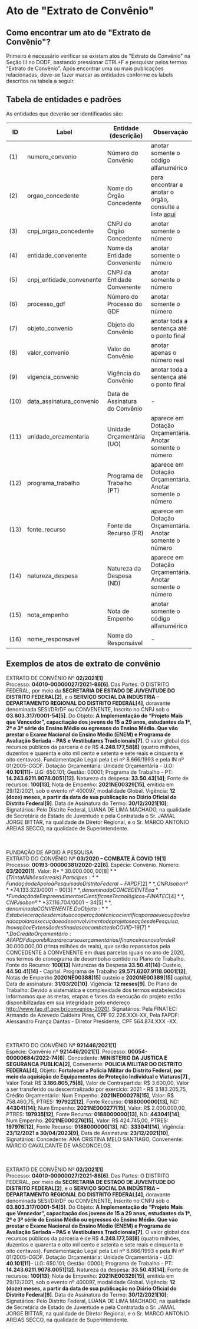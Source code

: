# Ato de "Extrato de Convênio"


## Como encontrar um ato de "Extrato de Convênio"?

Primeiro é necessário verificar se existem atos de "Extrato de Convênio" na Seção III no DODF, bastando pressionar CTRL+F e pesquisar pelos termos "Extrato de Convênio". Após encontrar uma ou mais publicações relacionadas, deve-se fazer marcar as entidades conforme os labels descritos na tabela a seguir.

## Tabela de entidades e padrões

As entidades que deverão ser identificadas são:

ID | Label | Entidade (descrição)  | Observação
------- | ------- | ------- | ------- 
(1) | numero_convenio | Número do Convênio | anotar somente o código alfanumérico
(2) | orgao_concedente | Nome do Órgão Concedente | para encontrar e anotar o órgão, consulte a lista [aqui](../listagem_orgaos.md)
(3) | cnpj_orgao_concedente | CNPJ do Órgão Concedente | anotar somente o número
(4) | entidade_convenente | Nome da Entidade Convenente | anotar somente o número
(5) | cnpj_entidade_convenente | CNPJ da Entidade Convenente | anotar somente o número
(6) | processo_gdf | Número do Processo do GDF | anotar somente o número
(7) | objeto_convenio | Objeto do Convênio | anotar toda a sentença até o ponto final
(8) | valor_convenio | Valor do Convênio | anotar apenas o número real
(9) | vigencia_convenio | Vigência do Convênio |	anotar toda a sentença até o ponto final
(10) | data_assinatura_convenio | Data de Assinatura do Convênio |	-
(11) | unidade_orcamentaria | Unidade Orçamentária (UO) | aparece em Dotação Orçamentária. Anotar somente o número
(12) | programa_trabalho | Programa de Trabalho (PT) | aparece em Dotação Orçamentária. Anotar somente o número
(13) | fonte_recurso | Fonte de Recurso (FR) |	aparece em Dotação Orçamentária. Anotar somente o número
(14) | natureza_despesa | Natureza da Despesa (ND) |	aparece em Dotação Orçamentária. Anotar somente o número
(15) | nota_empenho | Nota de Empenho | anotar somente o código alfanumérico
(16) | nome_responsavel | Nome do Responsável |	-


## Exemplos de atos de extrato de convênio

EXTRATO DE CONVÊNIO Nº **02/2021[1]**<br>
Processo: **04010-00000027/2021-86[6]**. Das Partes: O DISTRITO FEDERAL, por meio da **SECRETARIA DE ESTADO DE JUVENTUDE DO DISTRITO FEDERAL[2]**, e o **SERVIÇO SOCIAL DA INDÚSTRIA – DEPARTAMENTO REGIONAL DO DISTRITO FEDERAL[4]**, doravante denominada SESI/DR/DF ou CONVENENTE, Inscrito no CNPJ sob o **03.803.317/0001-54[5]**. Do Objeto: **A Implementação do “Projeto Mais que Vencedor”, capacitação dos jovens de 15 a 29 anos, estudantes da 1ª, 2ª e 3ª série do Ensino Médio ou egressos do Ensino Médio. Que vão prestar o Exame Nacional do Ensino Médio (ENEM) e Programa de Avaliação Seriada – PAS e Vestibulares Tradicionais[7]**. O valor global dos recursos públicos da parceria é de R$ **4.248.177,58[8]** (quatro milhões, duzentos e quarenta e oito mil cento e setenta e sete reais e cinquenta e oito centavos). Fundamentação Legal pela Lei nº 8.666/1993 e pela IN nº 01/2005-CGDF. Dotação Orçamentária: Unidade Orçamentária - U.O: **40.101[11]**– U.G: 650.101; Gestão: 00001; Programa de Trabalho - PT: **14.243.6211.9078.0051[12]**. Natureza da despesa: **33.50.43[14]**; Fonte de recursos: **100[13]**; Nota de Empenho: **2021NE00329[15]**, emitida em 29/12/2021, sob o evento nº 400097, modalidade Global. Vigência: **12 (doze) meses, a partir da data de sua publicação no Diário Oficial do Distrito Federal[9]**. Data de Assinatura do Termo: **30/12/2021[10]**; Signatários: Pelo Distrito Federal, LUANA DE LIMA MACHADO, na qualidade de Secretária de Estado de Juventude e pela Contratada o Sr. JAMAL JORGE BITTAR, na qualidade de Diretor Regional, e o Sr. MARCO ANTONIO AREIAS SECCO, na qualidade de Superintendente.<br><br><br>


FUNDAÇÃO DE APOIO À PESQUISA<br>
EXTRATO DO CONVÊNIO Nº **03/2020 – COMBATE À COVID 19[1]**<br>
Processo: **00193-00000381/2020-22[6]**. Espécie: Convênio. Número: **03/2020[1]**. Valor: R$**30.000.000,00[8]** (Trinta Milhões de reais). Partícipes: **Fundação de Apoio à Pesquisa do Distrito Federal - FAPDF[2]**, CNPJ sob o nº **74.133.323/0001-90[3]**, denominada CONCEDENTE e a **Fundação de Empreendimentos Científicos e Tecnológicos – FINATEC[4]**, CNPJ sob o nº **37.116.704/0001-34[5]**, denominada CONVENENTE. Do Objeto: **Estabelecer ações de mútua cooperação técnico científica para a execução visando apoiar a execução e o desenvolvimento de projetos e ações de Pesquisa, Inovação e Extensão destinadas ao combate do COVID–19[7]**. Do Crédito Orçamentário: A FAPDF disponibilizará recursos orçamentários/financeiros no valor de R$ 30.000.000,00 (trinta milhões de reais), que serão repassados pela CONCEDENTE à CONVENENTE em duas parcelas iguais no ano de 2020, nos termos do cronograma de desembolso contido no Plano de Trabalho. Fonte do Recurso: **100[13]** Naturezas da Despesa **33.50.41[14]**-Custeio, **44.50.41[14]** - Capital. Programa de Trabalho **29.571.6207.9118.0001[12]**, Notas de Empenho **2020NE00388[15]** custeio e **2020NE00389[15]** capital, Data de assinatura: **31/03/20[10]**. Vigência: **12 meses[9]**. Do Plano de Trabalho: Devido a sistemática e complexidade dos termos estabelecidos informamos que as metas, etapas e fases da execução do projeto estão disponibilizadas em sua integridade pelo endereço http://www.fap.df.gov.br/convenios-2020/. Signatários: Pela FINATEC: Armando de Azevedo Caldeira Pires, CPF 92.226.XXX-XX, Pela FAPDF: Alessandro França Dantas - Diretor Presidente, CPF 564.874.XXX -XX.<br><br><br>


EXTRATO DO CONVÊNIO Nº **921446/2021[1]**<br>
Espécie: Convênio nº **921446/2021[1]**. Processo: **00054-00000684/2022-74[6]**. Concedente: **MINISTERIO DA JUSTICA E SEGURANCA PUBLICA[2]**, Convenente: **POLICIA MILITAR DO DISTRITO FEDERAL[4]**, Objeto: **Fortalecer a Polícia Militar do Distrito Federal, por meio da aquisição de Equipamentos de Proteção Individual e Viaturas[7]**., Valor Total: R$ **3.186.805,75[8]**, Valor de Contrapartida: R$ 3.600,00, Valor a ser transferido ou descentralizado por exercício: 2021 - R$ 3.183.205,75, Crédito Orçamentário: Num Empenho: **2021NE000278[15]**, Valor: R$ 758.460,75, PTRES: **197922[12]**, Fonte Recurso: **0188000000[13]**, ND: **443041[14]**; Num Empenho: **2021NE000277[15]**, Valor: R$ 2.000.000,00, PTRES: **197935[12]**, Fonte Recurso: **0188000000[13]**, ND: **443041[14]**; Num Empenho: **2021NE000276[15]**, Valor: R$ 424.745,00, PTRES: **197976[12]**, Fonte Recurso: **0188000000[13]**, ND: **333041[14]**, Vigência: **23/12/2021 a 30/04/2023[9]**, Data de Assinatura: **23/12/2021[10]**, Signatários: Concedente: ANA CRISTINA MELO SANTIAGO, Convenente: MARCIO CAVALCANTE DE VASCONCELOS.<br><br><br>


EXTRATO DE CONVÊNIO Nº **02/2021[1]**<br>
Processo: **04010-00000027/2021-86[6]**. Das Partes: O DISTRITO FEDERAL, por meio da **SECRETARIA DE ESTADO DE JUVENTUDE DO DISTRITO FEDERAL[2]**, e o **SERVIÇO SOCIAL DA INDÚSTRIA – DEPARTAMENTO REGIONAL DO DISTRITO FEDERAL[4]**, doravante denominada SESI/DR/DF ou CONVENENTE, Inscrito no CNPJ sob o **03.803.317/0001-54[5]**. Do Objeto: **A Implementação do “Projeto Mais que Vencedor”, capacitação dos jovens de 15 a 29 anos, estudantes da 1ª, 2ª e 3ª série do Ensino Médio ou egressos do Ensino Médio. Que vão prestar o Exame Nacional do Ensino Médio (ENEM) e Programa de Avaliação Seriada – PAS e Vestibulares Tradicionais[7]**. O valor global dos recursos públicos da parceria é de R$ **4.248.177,58[8]** (quatro milhões, duzentos e quarenta e oito mil cento e setenta e sete reais e cinquenta e oito centavos). Fundamentação Legal pela Lei nº 8.666/1993 e pela IN nº 01/2005-CGDF. Dotação Orçamentária: Unidade Orçamentária - U.O: **40.101[11]**– U.G: 650.101; Gestão: 00001; Programa de Trabalho - PT: **14.243.6211.9078.0051[12]**. Natureza da despesa: **33.50.43[14]**; Fonte de recursos: **100[13]**; Nota de Empenho: **2021NE00329[15]**, emitida em 29/12/2021, sob o evento nº 400097, modalidade Global. Vigência: **12 (doze) meses, a partir da data de sua publicação no Diário Oficial do Distrito Federal[9]**. Data de Assinatura do Termo: **30/12/2021[10]**; Signatários: Pelo Distrito Federal, LUANA DE LIMA MACHADO, na qualidade de Secretária de Estado de Juventude e pela Contratada o Sr. JAMAL JORGE BITTAR, na qualidade de Diretor Regional, e o Sr. MARCO ANTONIO AREIAS SECCO, na qualidade de Superintendente.<br><br><br>

